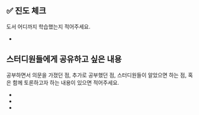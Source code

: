 ## ✅ 진도 체크

도서 어디까지 학습했는지 적어주세요.

- 

## 스터디원들에게 공유하고 싶은 내용

공부하면서 의문을 가졌던 점, 추가로 공부했던 점, 스터디원들이 알았으면 하는 점, 혹은 함께 토론하고자 하는 내용이 있으면 적어주세요.

-
-
- 